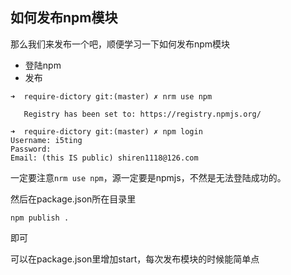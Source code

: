 ## 如何发布npm模块

那么我们来发布一个吧，顺便学习一下如何发布npm模块

- 登陆npm
- 发布

```
➜  require-dictory git:(master) ✗ nrm use npm

   Registry has been set to: https://registry.npmjs.org/

➜  require-dictory git:(master) ✗ npm login
Username: i5ting
Password: 
Email: (this IS public) shiren1118@126.com
```

一定要注意`nrm use npm`，源一定要是npmjs，不然是无法登陆成功的。

然后在package.json所在目录里

```
npm publish .
```

即可

可以在package.json里增加start，每次发布模块的时候能简单点